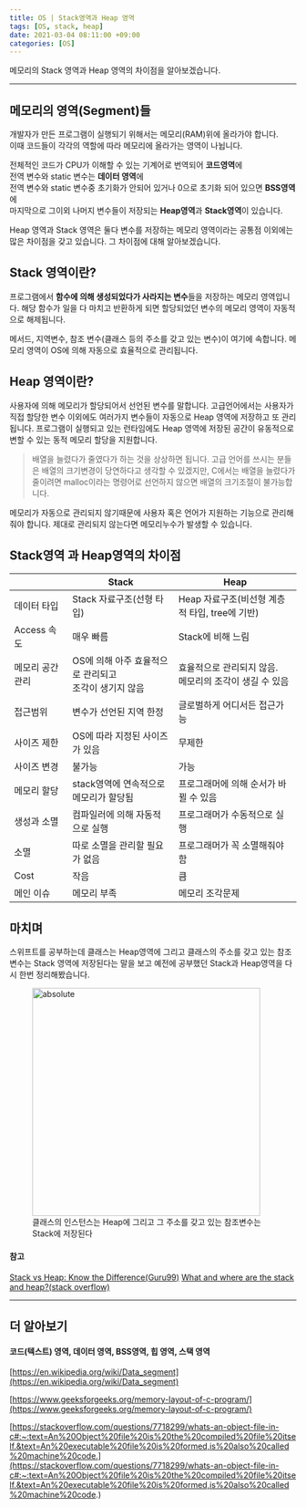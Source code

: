 ```yaml
---
title: OS | Stack영역과 Heap 영역
tags: [OS, stack, heap]
date: 2021-03-04 08:11:00 +09:00
categories: [OS]
---
```


메모리의 Stack 영역과 Heap 영역의 차이점을 알아보겠습니다.

<!--more-->
---




## 메모리의 영역(Segment)들

개발자가 만든 프로그램이 실행되기 위해서는 메모리(RAM)위에 올라가야 합니다.  
이때 코드들이 각각의 역할에 따라 메모리에 올라가는 영역이 나뉩니다.


전체적인 코드가 CPU가 이해할 수 있는 기계어로 번역되어 **코드영역**에  
전역 변수와 static 변수는 **데이터 영역**에  
전역 변수와 static 변수중 초기화가 안되어 있거나 0으로 초기화 되어 있으면 **BSS영역**에  
마지막으로 그이외 나머지 변수들이 저장되는 **Heap영역**과 **Stack영역**이 있습니다.

Heap 영역과 Stack 영역은 둘다 변수를 저장하는 메모리 영역이라는 공통점 이외에는 많은 차이점을 갖고 있습니다. 그 차이점에 대해 알아보겠습니다.

## Stack 영역이란?

프로그램에서 **함수에 의해 생성되었다가 사라지는 변수**들을 저장하는 메모리 영역입니다.
해당 함수가 일을 다 마치고 반환하게 되면 할당되었던 변수의 메모리 영역이 자동적으로 해제됩니다.

메서드, 지역변수, 참조 변수(클래스 등의 주소를 갖고 있는 변수)이 여기에 속합니다.
메모리 영역이 OS에 의해 자동으로 효율적으로 관리됩니다.



## Heap 영역이란?

사용자에 의해 메모리가 할당되어서 선언된 변수를 말합니다.
고급언어에서는 사용자가 직접 할당한 변수 이외에도 여러가지 변수들이 자동으로 Heap 영역에 저장하고 또 관리됩니다.
프로그램이 실행되고 있는 런타임에도 Heap 영역에 저장된 공간이 유동적으로 변할 수 있는 동적 메모리 할당을 지원합니다. 
>배열을 늘렸다가 줄였다가 하는 것을 상상하면 됩니다. 고급 언어를 쓰시는 분들은 배열의 크기변경이 당연하다고 생각할 수 있겠지만, C에서는 배열을 늘렸다가 줄이려면 malloc이라는 명령어로 선언하지 않으면 배열의 크기조절이 불가능합니다.

메모리가 자동으로 관리되지 않기때문에 사용자 혹은 언어가 지원하는 기능으로 관리해줘야 합니다. 제대로 관리되지 않는다면 메모리누수가 발생할 수 있습니다.


## Stack영역 과 Heap영역의 차이점



|                  | Stack                                                      | Heap                                                        |
| ---------------- | ---------------------------------------------------------- | ----------------------------------------------------------- |
| 데이터 타입      | Stack 자료구조(선형 타입)                                  | Heap 자료구조(비선형 계층적 타입, tree에 기반)              |
| Access 속도      | 매우 빠름                                                  | Stack에 비해 느림                                           |
| 메모리 공간 관리 | OS에 의해 아주 효율적으로 관리되고<br />조각이 생기지 않음 | 효율적으로 관리되지 않음.<br />메모리의 조각이 생길 수 있음 |
| 접근범위         | 변수가 선언된 지역 한정                                    | 글로벌하게 어디서든 접근가능                                |
| 사이즈 제한      | OS에 따라 지정된 사이즈가 있음                             | 무제한                                                      |
| 사이즈 변경      | 불가능                                                     | 가능                                                        |
| 메모리 할당      | stack영역에 연속적으로 메모리가 할당됨                     | 프로그래머에 의해 순서가 바뀔 수 있음                       |
| 생성과 소멸      | 컴파일러에 의해 자동적으로 실행                            | 프로그래머가 수동적으로 실행                                |
| 소멸             | 따로 소멸을 관리할 필요가 없음                             | 프로그래머가 꼭 소멸해줘야함                                |
| Cost             | 작음                                                       | 큼                                                          |
| 메인 이슈        | 메모리 부족                                                | 메모리 조각문제                                             |


## 마치며

스위프트를 공부하는데 클래스는 Heap영역에 그리고 클래스의 주소를 갖고 있는 참조변수는 Stack 영역에 저장된다는 말을 보고 예전에 공부했던 Stack과 Heap영역을 다시 한번 정리해봤습니다.
<figure>
<img data-action="zoom" src='{{ "/assets/images/2021-03-04-stackVSheap/2stackAndHeapExample.jpeg" | relative_url }}' width=400 alt='absolute'>
<figcaption>
클래스의 인스턴스는 Heap에 그리고 그 주소를 갖고 있는 참조변수는 Stack에 저장된다
</figcaption>
</figure>

#### 참고

[Stack vs Heap: Know the Difference(Guru99)](https://www.guru99.com/stack-vs-heap.html)
[What and where are the stack and heap?(stack overflow)](https://stackoverflow.com/questions/79923/what-and-where-are-the-stack-and-heap)

---

## 더 알아보기

#### 코드(텍스트) 영역, 데이터 영역, BSS영역, 힙 영역, 스택 영역
[https://en.wikipedia.org/wiki/Data_segment](https://en.wikipedia.org/wiki/Data_segment)

[https://www.geeksforgeeks.org/memory-layout-of-c-program/](https://www.geeksforgeeks.org/memory-layout-of-c-program/)

[https://stackoverflow.com/questions/7718299/whats-an-object-file-in-c#:~:text=An%20Object%20file%20is%20the%20compiled%20file%20itself.&text=An%20executable%20file%20is%20formed,is%20also%20called%20machine%20code.](https://stackoverflow.com/questions/7718299/whats-an-object-file-in-c#:~:text=An%20Object%20file%20is%20the%20compiled%20file%20itself.&text=An%20executable%20file%20is%20formed,is%20also%20called%20machine%20code.)


